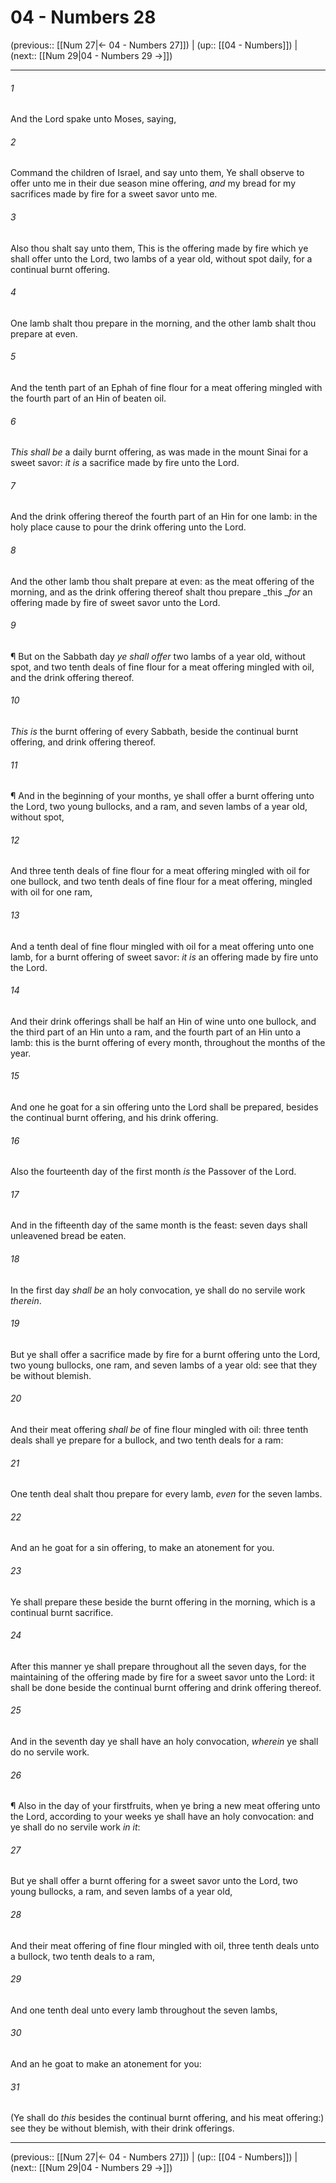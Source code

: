 # 04 - Numbers 28

(previous:: [[Num 27|← 04 - Numbers 27]]) | (up:: [[04 - Numbers]]) | (next:: [[Num 29|04 - Numbers 29 →]])

***


###### 1 
And the Lord spake unto Moses, saying, 

###### 2 
Command the children of Israel, and say unto them, Ye shall observe to offer unto me in their due season mine offering, _and_ my bread for my sacrifices made by fire for a sweet savor unto me. 

###### 3 
Also thou shalt say unto them, This is the offering made by fire which ye shall offer unto the Lord, two lambs of a year old, without spot daily, for a continual burnt offering. 

###### 4 
One lamb shalt thou prepare in the morning, and the other lamb shalt thou prepare at even. 

###### 5 
And the tenth part of an Ephah of fine flour for a meat offering mingled with the fourth part of an Hin of beaten oil. 

###### 6 
_This shall be_ a daily burnt offering, as was made in the mount Sinai for a sweet savor: _it is_ a sacrifice made by fire unto the Lord. 

###### 7 
And the drink offering thereof the fourth part of an Hin for one lamb: in the holy place cause to pour the drink offering unto the Lord. 

###### 8 
And the other lamb thou shalt prepare at even: as the meat offering of the morning, and as the drink offering thereof shalt thou prepare _this __for_ an offering made by fire of sweet savor unto the Lord. 

###### 9 
¶ But on the Sabbath day _ye shall offer_ two lambs of a year old, without spot, and two tenth deals of fine flour for a meat offering mingled with oil, and the drink offering thereof. 

###### 10 
_This is_ the burnt offering of every Sabbath, beside the continual burnt offering, and drink offering thereof. 

###### 11 
¶ And in the beginning of your months, ye shall offer a burnt offering unto the Lord, two young bullocks, and a ram, and seven lambs of a year old, without spot, 

###### 12 
And three tenth deals of fine flour for a meat offering mingled with oil for one bullock, and two tenth deals of fine flour for a meat offering, mingled with oil for one ram, 

###### 13 
And a tenth deal of fine flour mingled with oil for a meat offering unto one lamb, for a burnt offering of sweet savor: _it is_ an offering made by fire unto the Lord. 

###### 14 
And their drink offerings shall be half an Hin of wine unto one bullock, and the third part of an Hin unto a ram, and the fourth part of an Hin unto a lamb: this is the burnt offering of every month, throughout the months of the year. 

###### 15 
And one he goat for a sin offering unto the Lord shall be prepared, besides the continual burnt offering, and his drink offering. 

###### 16 
Also the fourteenth day of the first month _is_ the Passover of the Lord. 

###### 17 
And in the fifteenth day of the same month is the feast: seven days shall unleavened bread be eaten. 

###### 18 
In the first day _shall be_ an holy convocation, ye shall do no servile work _therein_. 

###### 19 
But ye shall offer a sacrifice made by fire for a burnt offering unto the Lord, two young bullocks, one ram, and seven lambs of a year old: see that they be without blemish. 

###### 20 
And their meat offering _shall be_ of fine flour mingled with oil: three tenth deals shall ye prepare for a bullock, and two tenth deals for a ram: 

###### 21 
One tenth deal shalt thou prepare for every lamb, _even_ for the seven lambs. 

###### 22 
And an he goat for a sin offering, to make an atonement for you. 

###### 23 
Ye shall prepare these beside the burnt offering in the morning, which is a continual burnt sacrifice. 

###### 24 
After this manner ye shall prepare throughout all the seven days, for the maintaining of the offering made by fire for a sweet savor unto the Lord: it shall be done beside the continual burnt offering and drink offering thereof. 

###### 25 
And in the seventh day ye shall have an holy convocation, _wherein_ ye shall do no servile work. 

###### 26 
¶ Also in the day of your firstfruits, when ye bring a new meat offering unto the Lord, according to your weeks ye shall have an holy convocation: and ye shall do no servile work _in it_: 

###### 27 
But ye shall offer a burnt offering for a sweet savor unto the Lord, two young bullocks, a ram, and seven lambs of a year old, 

###### 28 
And their meat offering of fine flour mingled with oil, three tenth deals unto a bullock, two tenth deals to a ram, 

###### 29 
And one tenth deal unto every lamb throughout the seven lambs, 

###### 30 
And an he goat to make an atonement for you: 

###### 31 
(Ye shall do _this_ besides the continual burnt offering, and his meat offering:) see they be without blemish, with their drink offerings.

***

(previous:: [[Num 27|← 04 - Numbers 27]]) | (up:: [[04 - Numbers]]) | (next:: [[Num 29|04 - Numbers 29 →]])
